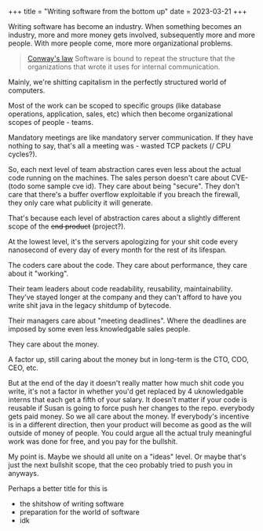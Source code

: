 +++
title = "Writing software from the bottom up"
date = 2023-03-21
+++

Writing software has become an industry.
When something becomes an industry, more and more money gets involved,
subsequently more and more people.
With more people come, more more organizational problems.

> [Conway's law](https://en.wikipedia.org/wiki/Conway%27s_law)
> Software is bound to repeat the structure that the organizations that wrote
> it uses for internal communication.

Mainly, we're shitting capitalism in the perfectly structured world of
computers.

Most of the work can be scoped to specific groups (like database operations,
application, sales, etc) which then become organizational scopes of people -
teams.

Mandatory meetings are like mandatory server communication. If they have nothing
to say, that's all a meeting was - wasted TCP packets (/ CPU cycles?).

<!-- My experience working with other companies and trying to reach somebody who is
competent enough to answer my questions about the general design and structure
of their systems. -->

So, each next level of team abstraction cares even less about the actual code
running on the machines. The sales person doesn't care about CVE-(todo some sample cve id).
They care about being "secure". They don't care that there's a buffer overflow
exploitable if you breach the firewall, they only care what publicity it will
generate.

That's because each level of abstraction cares about a slightly different scope
of the ~~end product~~ (project?).

At the lowest level, it's the servers apologizing for your shit code every
nanosecond of every day of every month for the rest of its lifespan.
<!-- Silicon valley reference -->
The coders care about the code.
They care about performance, they care about it "working".

Their team leaders about code readability, reusability, maintainability.
They've stayed longer at the company and they can't afford to have you write
shit java in the legacy shitdump of bytecode.

Their managers care about "meeting deadlines".
Where the deadlines are imposed by some even less knowledgable sales people.

They care about the money.

A factor up, still caring about the money but in long-term is the CTO, COO, CEO, etc.

But at the end of the day it doesn't really matter how much shit code you write,
it's not a factor in whether you'd get replaced by 4 uknowledgable interns that
each get a fifth of your salary. It doesn't matter if your code is reusable if
Susan is going to force push her changes to the repo.
everybody gets paid money. So we all care about the money.
If everybody's incentive is in a different direction, then your product will
become as good as the will outside of money of people.
You could argue all the actual truly meaningful work was done for free, and
you pay for the bullshit.

My point is.
Maybe we should all unite on a "ideas" level.
Or maybe that's just the next bullshit scope, that the ceo probably tried to
push you in anyways.

Perhaps a better title for this is
- the shitshow of writing software
- preparation for the world of software
- idk


